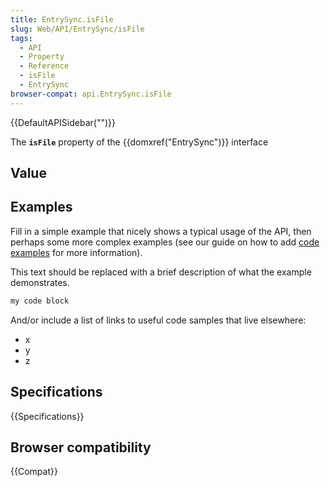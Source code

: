 ```yaml
---
title: EntrySync.isFile
slug: Web/API/EntrySync/isFile
tags:
  - API
  - Property
  - Reference
  - isFile
  - EntrySync
browser-compat: api.EntrySync.isFile
---
```

{{DefaultAPISidebar("")}}

The **`isFile`** property of the {{domxref("EntrySync")}} interface 

## Value



## Examples

Fill in a simple example that nicely shows a typical usage of the API, then perhaps some more complex examples (see our guide on how to add [code examples](/en-US/docs/MDN/Contribute/Structures/Code_examples) for more information).

This text should be replaced with a brief description of what the example demonstrates.

```js
my code block
```

And/or include a list of links to useful code samples that live elsewhere:

*   x
*   y
*   z

## Specifications

{{Specifications}}

## Browser compatibility

{{Compat}}


